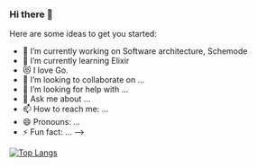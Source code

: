### Hi there 👋

Here are some ideas to get you started:

- 🔭 I’m currently working on Software architecture, Schemode
- 🌱 I’m currently learning Elixir
- 😻 I love Go.
- 👯 I’m looking to collaborate on ...
- 🤔 I’m looking for help with ...
- 💬 Ask me about ...
- 📫 How to reach me: ...
- 😄 Pronouns: ...
- ⚡ Fun fact: ...
-->

[![Top Langs](https://github-readme-stats.vercel.app/api/top-langs/?username=Kaikei-e&layout=compact&hide=javascript,html,css)](https://github.com/anuraghazra/github-readme-stats)


